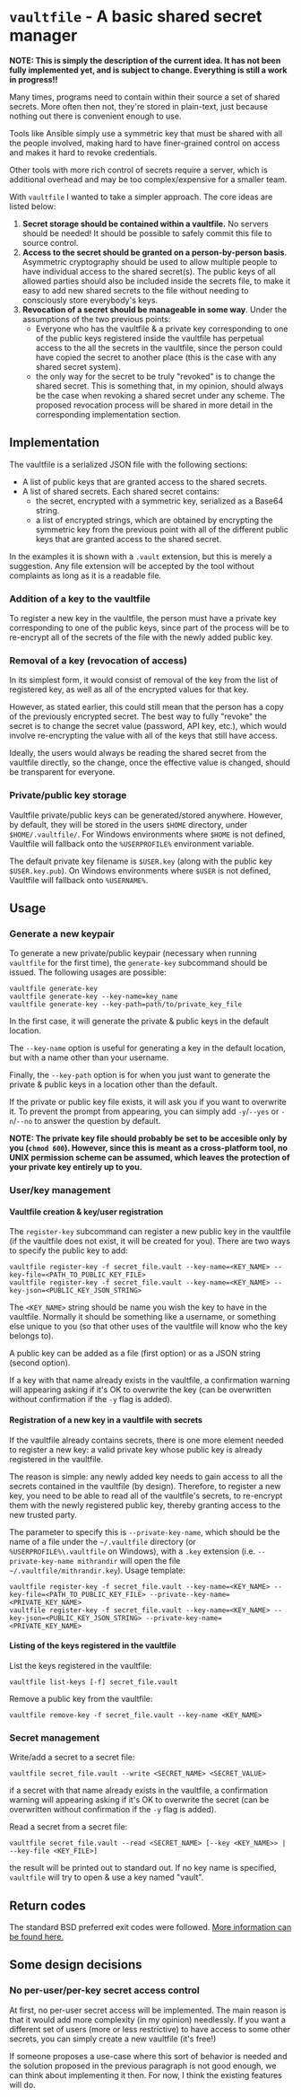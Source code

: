 # `vaultfile` - A basic shared secret manager

**NOTE: This is simply the description of the current idea. It has not been fully implemented yet, and is subject to change. Everything is still a work in progress!!**

Many times, programs need to contain within their source a set of shared secrets.
More often then not, they're stored in plain-text, just because nothing out there is convenient enough to use.

Tools like Ansible simply use a symmetric key that must be shared with all the people involved, making hard to have finer-grained control on access and makes it hard to revoke credentials.

Other tools with more rich control of secrets require a server, which is additional overhead and may be too complex/expensive for a smaller team.

With `vaultfile` I wanted to take a simpler approach. The core ideas are listed below:
1. **Secret storage should be contained within a vaultfile.** No servers should be needed! It should be possible to safely commit this file to source control.
2. **Access to the secret should be granted on a person-by-person basis**. Asymmetric cryptography should be used to allow multiple people to have individual access to the shared secret(s). The public keys of all allowed parties should also be included inside the secrets file, to make it easy to add new shared secrets to the file without needing to consciously store everybody's keys.
3. **Revocation of a secret should be manageable in some way**. Under the assumptions of the two previous points:
    * Everyone who has the vaultfile & a private key corresponding to one of the public keys registered inside the vaultfile has perpetual access to the all the secrets in the vaultfile, since the person could have copied the secret to another place (this is the case with any shared secret system).
    * the only way for the secret to be truly "revoked" is to change the shared secret. This is something that, in my opinion, should always be the case when revoking a shared secret under any scheme. The proposed revocation process will be shared in more detail in the corresponding implementation section.

## Implementation

The vaultfile is a serialized JSON file with the following sections:
- A list of public keys that are granted access to the shared secrets.
- A list of shared secrets. Each shared secret contains:
    - the secret, encrypted with a symmetric key, serialized as a Base64 string.
    - a list of encrypted strings, which are obtained by encrypting the symmetric key from the previous point with all of the different public keys that are granted access to the shared secret.

In the examples it is shown with a `.vault` extension, but this is merely a suggestion. Any file extension will be accepted by the tool without complaints as long as it is a readable file.

### Addition of a key to the vaultfile
To register a new key in the vaultfile, the person must have a private key corresponding to one of the public keys, since part of the process will be to re-encrypt all of the secrets of the file with the newly added public key.

### Removal of a key (revocation of access)
In its simplest form, it would consist of removal of the key from the list of registered key, as well as all of the encrypted values for that key.

However, as stated earlier, this could still mean that the person has a copy of the previously encrypted secret. The best way to fully "revoke" the secret is to change the secret value (password, API key, etc.), which would involve re-encrypting the value with all of the keys that still have access.

Ideally, the users would always be reading the shared secret from the vaultfile directly, so the change, once the effective value is changed, should be transparent for everyone.

### Private/public key storage

Vaultfile private/public keys can be generated/stored anywhere. However, by default, they will be stored in the users `$HOME` directory, under `$HOME/.vaultfile/`. For Windows environments where `$HOME` is not defined, Vaultfile will fallback onto the `%USERPROFILE%` environment variable.

The default private key filename is `$USER.key` (along with the public key `$USER.key.pub`). On Windows environments where `$USER` is not defined, Vaultfile will fallback onto `%USERNAME%`.

## Usage

### Generate a new keypair
To generate a new private/public keypair (necessary when running `vaultfile` for the first time), the `generate-key` subcommand should be issued. The following usages are possible:

    vaultfile generate-key
    vaultfile generate-key --key-name=key_name
    vaultfile generate-key --key-path=path/to/private_key_file

In the first case, it will generate the private & public keys in the default location.

The `--key-name` option is useful for generating a key in the default location, but with a name other than your username.

Finally, the `--key-path` option is for when you just want to generate the private & public keys in a location other than the default.

If the private or public key file exists, it will ask you if you want to overwrite it. To prevent the prompt from appearing, you can simply add `-y`/`--yes` or `-n`/`--no` to answer the question by default.

**NOTE: The private key file should probably be set to be accesible only by you (`chmod 600`). However, since this is meant as a cross-platform tool, no UNIX permission scheme can be assumed, which leaves the protection of your private key entirely up to you.**

### User/key management
#### Vaultfile creation & key/user registration
The `register-key` subcommand can register a new public key in the vaultfile (if the vaultfile does not exist, it will be created for you). There are two ways to specify the public key to add:

    vaultfile register-key -f secret_file.vault --key-name=<KEY_NAME> --key-file=<PATH_TO_PUBLIC_KEY_FILE>
    vaultfile register-key -f secret_file.vault --key-name=<KEY_NAME> --key-json=<PUBLIC_KEY_JSON_STRING>

The `<KEY_NAME>` string should be name you wish the key to have in the vaultfile. Normally it should be something like a username, or something else unique to you (so that other uses of the vaultfile will know who the key belongs to).

A public key can be added as a file (first option) or as a JSON string (second option).

If a key with that name already exists in the vaultfile, a confirmation warning will appearing asking if it's OK to overwrite the key (can be overwritten without confirmation if the `-y` flag is added).

#### Registration of a new key in a vaultfile with secrets
If the vaultfile already contains secrets, there is one more element needed to register a new key: a valid private key whose public key is already registered in the vaultfile.

The reason is simple: any newly added key needs to gain access to all the secrets contained in the vaultfile (by design). Therefore, to register a new key, you need to be able to read all of the vaultfile's secrets, to re-encrypt them with the newly registered public key, thereby granting access to the new trusted party.

The parameter to specify this is `--private-key-name`, which should be the name of a file under the `~/.vaultfile` directory (or `%USERPROFILE%\.vaultfile` on Windows), with a `.key` extension (i.e. `--private-key-name mithrandir` will open the file `~/.vaultfile/mithrandir.key`). Usage template:

    vaultfile register-key -f secret_file.vault --key-name=<KEY_NAME> --key-file=<PATH_TO_PUBLIC_KEY_FILE> --private--key-name=<PRIVATE_KEY_NAME>
    vaultfile register-key -f secret_file.vault --key-name=<KEY_NAME> --key-json=<PUBLIC_KEY_JSON_STRING> --private-key-name=<PRIVATE_KEY_NAME>

#### Listing of the keys registered in the vaultfile

List the keys registered in the vaultfile:

    vaultfile list-keys [-f] secret_file.vault

Remove a public key from the vaultfile:

    vaultfile remove-key -f secret_file.vault --key-name <KEY_NAME>

### Secret management
Write/add a secret to a secret file:

    vaultfile secret_file.vault --write <SECRET_NAME> <SECRET_VALUE>

if a secret with that name already exists in the vaultfile, a confirmation warning will appearing asking if it's OK to overwrite the secret (can be overwritten without confirmation if the `-y` flag is added).

Read a secret from a secret file:

    vaultfile secret_file.vault --read <SECRET_NAME> [--key <KEY_NAME>> | --key-file <KEY_FILE>]

the result will be printed out to standard out.
If no key name is specified, `vaultfile` will try to open & use a key named "vault".

## Return codes
The standard BSD preferred exit codes were followed. [More information can be found here.](https://www.freebsd.org/cgi/man.cgi?query=sysexits&apropos=0&sektion=0&manpath=FreeBSD+11.2-stable&arch=default&format=html)

## Some design decisions

### No per-user/per-key secret access control
At first, no per-user secret access will be implemented. The main reason is that it would add more complexity (in my opinion) needlessly. If you want a different set of users (more or less restrictive) to have access to some other secrets, you can simply create a new vaultfile (it's free!)

If someone proposes a use-case where this sort of behavior is needed and the solution proposed in the previous paragraph is not good enough, we can think about implementing it then. For now, I think the existing features will do.